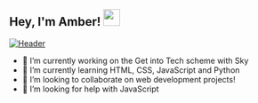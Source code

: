 #### <h2>Hey, I'm Amber! <img src="https://raw.githubusercontent.com/MartinHeinz/MartinHeinz/master/wave.gif" width="30px"></h2>
[![Header](https://pbs.twimg.com/profile_banners/1343192878969978880/1612432478/1500x500 "Header")](https://twitter.com/amberleetech)

<!--
**amberleeshand/amberleeshand** is a ✨ _special_ ✨ repository because its `README.md` (this file) appears on your GitHub profile. -->


- 🔭 I’m currently working on the Get into Tech scheme with Sky
- 🌱 I’m currently learning HTML, CSS, JavaScript and Python
- 👯 I’m looking to collaborate on web development projects!
- 🤔 I’m looking for help with JavaScript

